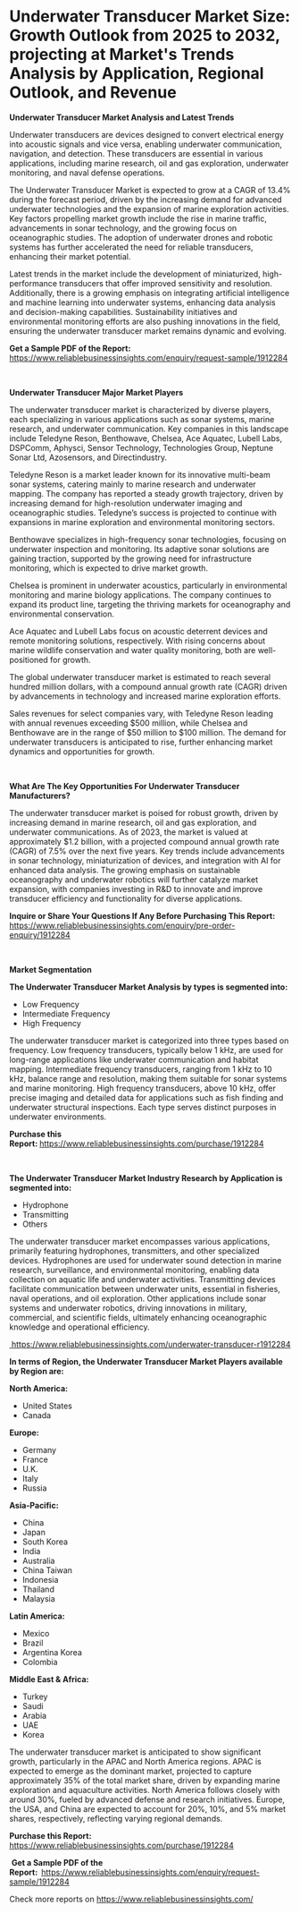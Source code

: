 <p><h1>Underwater Transducer Market Size: Growth Outlook from 2025 to 2032, projecting at Market's Trends Analysis by Application, Regional Outlook, and Revenue</h1></p><p><strong>Underwater Transducer Market Analysis and Latest Trends</strong></p>
<p><p>Underwater transducers are devices designed to convert electrical energy into acoustic signals and vice versa, enabling underwater communication, navigation, and detection. These transducers are essential in various applications, including marine research, oil and gas exploration, underwater monitoring, and naval defense operations. </p><p>The Underwater Transducer Market is expected to grow at a CAGR of 13.4% during the forecast period, driven by the increasing demand for advanced underwater technologies and the expansion of marine exploration activities. Key factors propelling market growth include the rise in marine traffic, advancements in sonar technology, and the growing focus on oceanographic studies. The adoption of underwater drones and robotic systems has further accelerated the need for reliable transducers, enhancing their market potential.</p><p>Latest trends in the market include the development of miniaturized, high-performance transducers that offer improved sensitivity and resolution. Additionally, there is a growing emphasis on integrating artificial intelligence and machine learning into underwater systems, enhancing data analysis and decision-making capabilities. Sustainability initiatives and environmental monitoring efforts are also pushing innovations in the field, ensuring the underwater transducer market remains dynamic and evolving.</p></p>
<p><strong>Get a Sample PDF of the Report:&nbsp;</strong> <a href="https://www.reliablebusinessinsights.com/enquiry/request-sample/1912284?utm_campaign=3582&utm_medium=2&utm_source=Github&utm_content=ia&utm_term=11042025&utm_id=underwater-transducer">https://www.reliablebusinessinsights.com/enquiry/request-sample/1912284</a></p>
<p>&nbsp;</p>
<p><strong>Underwater Transducer Major Market Players</strong></p>
<p><p>The underwater transducer market is characterized by diverse players, each specializing in various applications such as sonar systems, marine research, and underwater communication. Key companies in this landscape include Teledyne Reson, Benthowave, Chelsea, Ace Aquatec, Lubell Labs, DSPComm, Aphysci, Sensor Technology, Technologies Group, Neptune Sonar Ltd, Azosensors, and Directindustry.</p><p>Teledyne Reson is a market leader known for its innovative multi-beam sonar systems, catering mainly to marine research and underwater mapping. The company has reported a steady growth trajectory, driven by increasing demand for high-resolution underwater imaging and oceanographic studies. Teledyne’s success is projected to continue with expansions in marine exploration and environmental monitoring sectors.</p><p>Benthowave specializes in high-frequency sonar technologies, focusing on underwater inspection and monitoring. Its adaptive sonar solutions are gaining traction, supported by the growing need for infrastructure monitoring, which is expected to drive market growth.</p><p>Chelsea is prominent in underwater acoustics, particularly in environmental monitoring and marine biology applications. The company continues to expand its product line, targeting the thriving markets for oceanography and environmental conservation.</p><p>Ace Aquatec and Lubell Labs focus on acoustic deterrent devices and remote monitoring solutions, respectively. With rising concerns about marine wildlife conservation and water quality monitoring, both are well-positioned for growth.</p><p>The global underwater transducer market is estimated to reach several hundred million dollars, with a compound annual growth rate (CAGR) driven by advancements in technology and increased marine exploration efforts.</p><p>Sales revenues for select companies vary, with Teledyne Reson leading with annual revenues exceeding $500 million, while Chelsea and Benthowave are in the range of $50 million to $100 million. The demand for underwater transducers is anticipated to rise, further enhancing market dynamics and opportunities for growth.</p></p>
<p>&nbsp;</p>
<p><strong>What Are The Key Opportunities For Underwater Transducer Manufacturers?</strong></p>
<p><p>The underwater transducer market is poised for robust growth, driven by increasing demand in marine research, oil and gas exploration, and underwater communications. As of 2023, the market is valued at approximately $1.2 billion, with a projected compound annual growth rate (CAGR) of 7.5% over the next five years. Key trends include advancements in sonar technology, miniaturization of devices, and integration with AI for enhanced data analysis. The growing emphasis on sustainable oceanography and underwater robotics will further catalyze market expansion, with companies investing in R&D to innovate and improve transducer efficiency and functionality for diverse applications.</p></p>
<p><strong>Inquire or Share Your Questions If Any Before Purchasing This Report:</strong> <a href="https://www.reliablebusinessinsights.com/enquiry/pre-order-enquiry/1912284?utm_campaign=3582&utm_medium=2&utm_source=Github&utm_content=ia&utm_term=11042025&utm_id=underwater-transducer">https://www.reliablebusinessinsights.com/enquiry/pre-order-enquiry/1912284</a></p>
<p>&nbsp;</p>
<p><strong>Market Segmentation</strong></p>
<p><strong>The Underwater Transducer Market Analysis by types is segmented into:</strong></p>
<p><ul><li>Low Frequency</li><li>Intermediate Frequency</li><li>High Frequency</li></ul></p>
<p><p>The underwater transducer market is categorized into three types based on frequency. Low frequency transducers, typically below 1 kHz, are used for long-range applications like underwater communication and habitat mapping. Intermediate frequency transducers, ranging from 1 kHz to 10 kHz, balance range and resolution, making them suitable for sonar systems and marine monitoring. High frequency transducers, above 10 kHz, offer precise imaging and detailed data for applications such as fish finding and underwater structural inspections. Each type serves distinct purposes in underwater environments.</p></p>
<p><strong>Purchase this Report:&nbsp;</strong><a href="https://www.reliablebusinessinsights.com/purchase/1912284?utm_campaign=3582&utm_medium=2&utm_source=Github&utm_content=ia&utm_term=11042025&utm_id=underwater-transducer">https://www.reliablebusinessinsights.com/purchase/1912284</a></p>
<p>&nbsp;</p>
<p><strong>The Underwater Transducer Market Industry Research by Application is segmented into:</strong></p>
<p><ul><li>Hydrophone</li><li>Transmitting</li><li>Others</li></ul></p>
<p><p>The underwater transducer market encompasses various applications, primarily featuring hydrophones, transmitters, and other specialized devices. Hydrophones are used for underwater sound detection in marine research, surveillance, and environmental monitoring, enabling data collection on aquatic life and underwater activities. Transmitting devices facilitate communication between underwater units, essential in fisheries, naval operations, and oil exploration. Other applications include sonar systems and underwater robotics, driving innovations in military, commercial, and scientific fields, ultimately enhancing oceanographic knowledge and operational efficiency.</p></p>
<p><a href="https://www.reliablebusinessinsights.com/underwater-transducer-r1912284?utm_campaign=3582&utm_medium=2&utm_source=Github&utm_content=ia&utm_term=11042025&utm_id=underwater-transducer">&nbsp;https://www.reliablebusinessinsights.com/underwater-transducer-r1912284</a></p>
<p><strong>In terms of Region, the Underwater Transducer Market Players available by Region are:</strong></p>
<p>
    <p> <strong> North America: </strong>
        <ul>
            <li>United States</li>
            <li>Canada</li>
        </ul>
        </p> 
    <p> <strong> Europe: </strong>
        <ul>
            <li>Germany</li>
            <li>France</li>
            <li>U.K.</li>
            <li>Italy</li>
            <li>Russia</li>
        </ul>
        </p> 
    <p> <strong> Asia-Pacific: </strong>
        <ul>
            <li>China</li>
            <li>Japan</li>
            <li>South Korea</li>
            <li>India</li>
            <li>Australia</li>
            <li>China Taiwan</li>
            <li>Indonesia</li>
            <li>Thailand</li>
            <li>Malaysia</li>
        </ul>
        </p> 
    <p> <strong> Latin America: </strong>
        <ul>
            <li>Mexico</li>
            <li>Brazil</li>
            <li>Argentina Korea</li>
            <li>Colombia</li>
        </ul>
        </p> 
    <p> <strong> Middle East & Africa: </strong>
        <ul>
            <li>Turkey</li>
            <li>Saudi</li>
            <li>Arabia</li>
            <li>UAE</li>
            <li>Korea</li>
        </ul>
    </p>
    </p>
<p><p>The underwater transducer market is anticipated to show significant growth, particularly in the APAC and North America regions. APAC is expected to emerge as the dominant market, projected to capture approximately 35% of the total market share, driven by expanding marine exploration and aquaculture activities. North America follows closely with around 30%, fueled by advanced defense and research initiatives. Europe, the USA, and China are expected to account for 20%, 10%, and 5% market shares, respectively, reflecting varying regional demands.</p></p>
<p><strong>Purchase this Report: </strong><a href="https://www.reliablebusinessinsights.com/purchase/1912284?utm_campaign=3582&utm_medium=2&utm_source=Github&utm_content=ia&utm_term=11042025&utm_id=underwater-transducer">https://www.reliablebusinessinsights.com/purchase/1912284</a></p>
<p>&nbsp;<strong>Get a Sample PDF of the Report:&nbsp;&nbsp;</strong><a href="https://www.reliablebusinessinsights.com/enquiry/request-sample/1912284?utm_campaign=3582&utm_medium=2&utm_source=Github&utm_content=ia&utm_term=11042025&utm_id=underwater-transducer">https://www.reliablebusinessinsights.com/enquiry/request-sample/1912284</a></p>
<p><strong></strong></p>
<p>Check more reports on <a href="https://www.reliablebusinessinsights.com/?utm_campaign=3582&utm_medium=2&utm_source=Github&utm_content=ia&utm_term=11042025&utm_id=underwater-transducer">https://www.reliablebusinessinsights.com/</a></p>